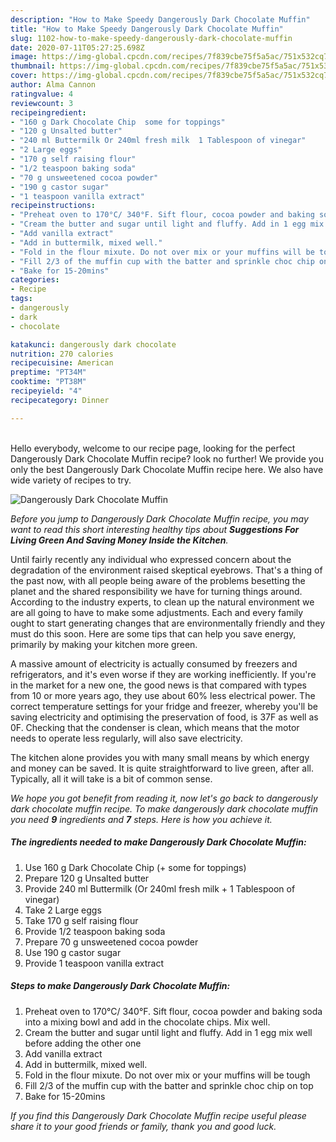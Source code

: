 ```yaml
---
description: "How to Make Speedy Dangerously Dark Chocolate Muffin"
title: "How to Make Speedy Dangerously Dark Chocolate Muffin"
slug: 1102-how-to-make-speedy-dangerously-dark-chocolate-muffin
date: 2020-07-11T05:27:25.698Z
image: https://img-global.cpcdn.com/recipes/7f839cbe75f5a5ac/751x532cq70/dangerously-dark-chocolate-muffin-recipe-main-photo.jpg
thumbnail: https://img-global.cpcdn.com/recipes/7f839cbe75f5a5ac/751x532cq70/dangerously-dark-chocolate-muffin-recipe-main-photo.jpg
cover: https://img-global.cpcdn.com/recipes/7f839cbe75f5a5ac/751x532cq70/dangerously-dark-chocolate-muffin-recipe-main-photo.jpg
author: Alma Cannon
ratingvalue: 4
reviewcount: 3
recipeingredient:
- "160 g Dark Chocolate Chip  some for toppings"
- "120 g Unsalted butter"
- "240 ml Buttermilk Or 240ml fresh milk  1 Tablespoon of vinegar"
- "2 Large eggs"
- "170 g self raising flour"
- "1/2 teaspoon baking soda"
- "70 g unsweetened cocoa powder"
- "190 g castor sugar"
- "1 teaspoon vanilla extract"
recipeinstructions:
- "Preheat oven to 170°C/ 340°F. Sift flour, cocoa powder and baking soda into a mixing bowl and add in the chocolate chips. Mix well."
- "Cream the butter and sugar until light and fluffy. Add in 1 egg mix well before adding the other one"
- "Add vanilla extract"
- "Add in buttermilk, mixed well."
- "Fold in the flour mixute. Do not over mix or your muffins will be tough"
- "Fill 2/3 of the muffin cup with the batter and sprinkle choc chip on top"
- "Bake for 15-20mins"
categories:
- Recipe
tags:
- dangerously
- dark
- chocolate

katakunci: dangerously dark chocolate 
nutrition: 270 calories
recipecuisine: American
preptime: "PT34M"
cooktime: "PT38M"
recipeyield: "4"
recipecategory: Dinner

---
```

<br>
Hello everybody, welcome to our recipe page, looking for the perfect Dangerously Dark Chocolate Muffin recipe? look no further! We provide you only the best Dangerously Dark Chocolate Muffin recipe here. We also have wide variety of recipes to try.
<br>


![Dangerously Dark Chocolate Muffin](https://img-global.cpcdn.com/recipes/7f839cbe75f5a5ac/751x532cq70/dangerously-dark-chocolate-muffin-recipe-main-photo.jpg)

<i>Before you jump to Dangerously Dark Chocolate Muffin recipe, you may want to read this short interesting healthy tips about 
<strong>Suggestions For Living Green And Saving Money Inside the Kitchen</strong>.</i>
</br>

Until fairly recently any individual who expressed concern about the degradation of the environment raised skeptical eyebrows. That's a thing of the past now, with all people being aware of the problems besetting the planet and the shared responsibility we have for turning things around. According to the industry experts, to clean up the natural environment we are all going to have to make some adjustments. Each and every family ought to start generating changes that are environmentally friendly and they must do this soon. Here are some tips that can help you save energy, primarily by making your kitchen more green.

A massive amount of electricity is actually consumed by freezers and refrigerators, and it's even worse if they are working inefficiently. If you're in the market for a new one, the good news is that compared with types from 10 or more years ago, they use about 60% less electrical power. The correct temperature settings for your fridge and freezer, whereby you'll be saving electricity and optimising the preservation of food, is 37F as well as 0F. Checking that the condenser is clean, which means that the motor needs to operate less regularly, will also save electricity.

The kitchen alone provides you with many small means by which energy and money can be saved. It is quite straightforward to live green, after all. Typically, all it will take is a bit of common sense.


<i>We hope you got benefit from reading it, now let's go back to dangerously dark chocolate muffin recipe. To make dangerously dark chocolate muffin you need <strong>9</strong> ingredients and <strong>7</strong> steps. Here is how you achieve it.
</i>

##### The ingredients needed to make Dangerously Dark Chocolate Muffin:

1. Use 160 g Dark Chocolate Chip (+ some for toppings)
1. Prepare 120 g Unsalted butter
1. Provide 240 ml Buttermilk (Or 240ml fresh milk + 1 Tablespoon of vinegar)
1. Take 2 Large eggs
1. Take 170 g self raising flour
1. Provide 1/2 teaspoon baking soda
1. Prepare 70 g unsweetened cocoa powder
1. Use 190 g castor sugar
1. Provide 1 teaspoon vanilla extract


##### Steps to make Dangerously Dark Chocolate Muffin:

1. Preheat oven to 170°C/ 340°F. Sift flour, cocoa powder and baking soda into a mixing bowl and add in the chocolate chips. Mix well.
1. Cream the butter and sugar until light and fluffy. Add in 1 egg mix well before adding the other one
1. Add vanilla extract
1. Add in buttermilk, mixed well.
1. Fold in the flour mixute. Do not over mix or your muffins will be tough
1. Fill 2/3 of the muffin cup with the batter and sprinkle choc chip on top
1. Bake for 15-20mins


<i>If you find this Dangerously Dark Chocolate Muffin recipe useful please share it to your good friends or family, thank you and good luck.</i>

